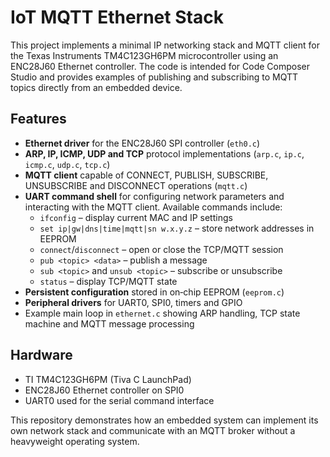 # IoT MQTT Ethernet Stack

This project implements a minimal IP networking stack and MQTT client for the
Texas Instruments TM4C123GH6PM microcontroller using an ENC28J60 Ethernet
controller.  The code is intended for Code Composer Studio and provides
examples of publishing and subscribing to MQTT topics directly from an
embedded device.

## Features

- **Ethernet driver** for the ENC28J60 SPI controller (`eth0.c`)
- **ARP, IP, ICMP, UDP and TCP** protocol implementations (`arp.c`, `ip.c`,
  `icmp.c`, `udp.c`, `tcp.c`)
- **MQTT client** capable of CONNECT, PUBLISH, SUBSCRIBE, UNSUBSCRIBE and
  DISCONNECT operations (`mqtt.c`)
- **UART command shell** for configuring network parameters and interacting
  with the MQTT client. Available commands include:
  - `ifconfig` – display current MAC and IP settings
  - `set ip|gw|dns|time|mqtt|sn w.x.y.z` – store network addresses in EEPROM
  - `connect`/`disconnect` – open or close the TCP/MQTT session
  - `pub <topic> <data>` – publish a message
  - `sub <topic>` and `unsub <topic>` – subscribe or unsubscribe
  - `status` – display TCP/MQTT state
- **Persistent configuration** stored in on‑chip EEPROM (`eeprom.c`)
- **Peripheral drivers** for UART0, SPI0, timers and GPIO
- Example main loop in `ethernet.c` showing ARP handling, TCP state machine and
  MQTT message processing

## Hardware

- TI TM4C123GH6PM (Tiva C LaunchPad)
- ENC28J60 Ethernet controller on SPI0
- UART0 used for the serial command interface

This repository demonstrates how an embedded system can implement its own
network stack and communicate with an MQTT broker without a heavyweight
operating system.
